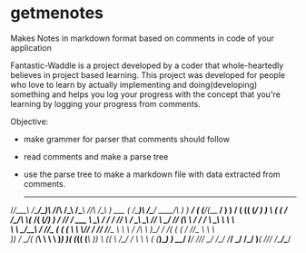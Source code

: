 # getmenotes

Makes Notes in markdown format based on comments in code of your application

Fantastic-Waddle is a project developed by a coder that whole-heartedly believes in project based learning.
This project was developed for people who love to learn by actually implementing and doing(developing) something and helps you log your progress with the concept that you're learning by logging your progress from comments.

Objective:
- make grammer for parser that comments should follow
- read comments and make a parse tree
- use the parse tree to make a markdown file with data extracted from comments.

  ______      _____   _______     __    __    _____    __   __     _____    _______     _____  ______  
 /_/\___\   /\_____\/\_______)\  /_/\  /\_\ /\_____\  /_/\ /\_\   ) ___ ( /\_______)\ /\_____\/ ____/\ 
 ) ) ___/  ( (_____/\(___  __\/  ) ) \/ ( (( (_____/  ) ) \ ( (  / /\_/\ \\(___  __\/( (_____/) ) __\/ 
/_/ /  ___  \ \__\    / / /     /_/ \  / \_\\ \__\   /_/   \ \_\/ /_/ (_\ \ / / /     \ \__\   \ \ \   
\ \ \_/\__\ / /__/_  ( ( (      \ \ \\// / // /__/_  \ \ \   / /\ \ )_/ / /( ( (      / /__/_  _\ \ \  
 )_)  \/ _/( (_____\  \ \ \      )_) )( (_(( (_____\  )_) \ (_(  \ \/_\/ /  \ \ \    ( (_____\)____) ) 
 \_\____/   \/_____/  /_/_/      \_\/  \/_/ \/_____/  \_\/ \/_/   )_____(   /_/_/     \/_____/\____\/  

 
